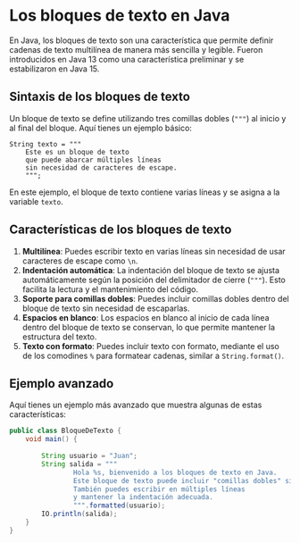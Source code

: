 # Los bloques de texto en Java

En Java, los bloques de texto son una característica que permite definir cadenas de texto multilínea de manera más
sencilla y legible. Fueron introducidos en Java 13 como una característica preliminar y se estabilizaron en Java 15.

## Sintaxis de los bloques de texto

Un bloque de texto se define utilizando tres comillas dobles (`"""`) al inicio y al final del bloque. Aquí tienes un
ejemplo básico:

```
String texto = """
    Este es un bloque de texto
    que puede abarcar múltiples líneas
    sin necesidad de caracteres de escape.
    """;
```

En este ejemplo, el bloque de texto contiene varias líneas y se asigna a la variable `texto`.

## Características de los bloques de texto

1. **Multilínea**: Puedes escribir texto en varias líneas sin necesidad de usar caracteres de escape como `\n`.
2. **Indentación automática**: La indentación del bloque de texto se ajusta automáticamente según la posición del
   delimitador de cierre (`"""`). Esto facilita la lectura y el mantenimiento del código.
3. **Soporte para comillas dobles**: Puedes incluir comillas dobles dentro del bloque de texto sin necesidad de
   escaparlas.
4. **Espacios en blanco**: Los espacios en blanco al inicio de cada línea dentro del bloque de texto se conservan, lo
   que permite mantener la estructura del texto.
5. **Texto con formato**: Puedes incluir texto con formato, mediante el uso de los comodines `%` para formatear cadenas,
   similar a `String.format()`.

## Ejemplo avanzado

Aquí tienes un ejemplo más avanzado que muestra algunas de estas características:

```java
public class BloqueDeTexto {
    void main() {
        
        String usuario = "Juan";
        String salida = """
                Hola %s, bienvenido a los bloques de texto en Java.
                Este bloque de texto puede incluir "comillas dobles" sin problemas.
                También puedes escribir en múltiples líneas
                y mantener la indentación adecuada.
                """.formatted(usuario);
        IO.println(salida);
    }
}
```